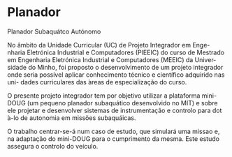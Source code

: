 # Planador
Planador Subaquátco Autónomo

No âmbito da Unidade Curricular (UC) de Projeto Integrador em Enge-
nharia Eletrónica Industrial e Computadores (PIEEIC) do curso de Mestrado
em Engenharia Eletrónica Industrial e Computadores (MEEIC) da Univer-
sidade do Minho, foi proposto o desenvolvimento de um projeto integrador
onde seria possível aplicar conhecimento técnico e científico adquirido nas uni-
dades curriculares das  ́areas de especialização do curso.

O presente projeto integrador tem por objetivo utilizar a plataforma mini-DOUG (um pequeno
planador subaquático desenvolvido no MIT) e sobre ele projetar e desenvolver sistemas de instrumentação e controlo para dot ́a-lo de autonomia em
missões subaquáicas.

O trabalho centrar-se-á num caso de estudo, que simulará uma missao e,
na adaptação do mini-DOUG para o cumprimento da mesma. Este estudo
assegura o controlo do veículo.
